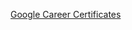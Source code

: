 [Google Career Certificates](https://grow.google/intl/id_id/certificates/?utm_source=hpp&utm_medium=paid&utm_campaign=may_2022)


